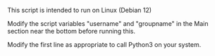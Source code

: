 This script is intended to run on Linux (Debian 12) 

Modify the script variables "username" and "groupname" in the Main section near the bottom before running this.

Modify the first line as appropriate to call Python3 on your system.

